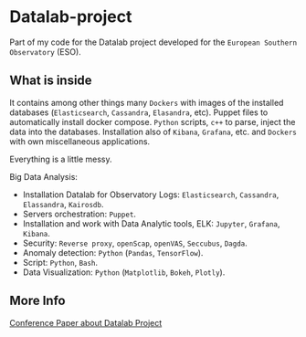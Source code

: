 # Datalab-project

Part of my code for the Datalab project developed for the `European Southern Observatory` (ESO).

## What is inside 

It contains among other things many `Dockers` with images of the installed databases (`Elasticsearch`, `Cassandra`, `Elasandra`, etc). Puppet files to automatically install docker compose. `Python` scripts, `c++` to parse, inject the data into the databases. Installation also of `Kibana`, `Grafana`, etc. and 
`Dockers` with own miscellaneous applications.

Everything is a little messy.

Big Data Analysis:
* Installation Datalab for Observatory Logs: `Elasticsearch`, `Cassandra`, `Elassandra`, `Kairosdb`.
* Servers orchestration: `Puppet`.
* Installation and work with Data Analytic tools, ELK: `Jupyter`, `Grafana`, `Kibana`.
* Security: `Reverse proxy`, `openScap`, `openVAS`, `Seccubus`, `Dagda`.
* Anomaly detection: `Python` (`Pandas`, `TensorFlow`).
* Script: `Python`, `Bash`.
* Data Visualization: `Python` (`Matplotlib`, `Bokeh`, `Plotly`).

## More Info

[Conference Paper about Datalab Project](https://www.spiedigitallibrary.org/conference-proceedings-of-spie/10704/107042J/Framework-to-use-modern-big-data-software-tools-to-improve/10.1117/12.2312096.short?SSO=1)

